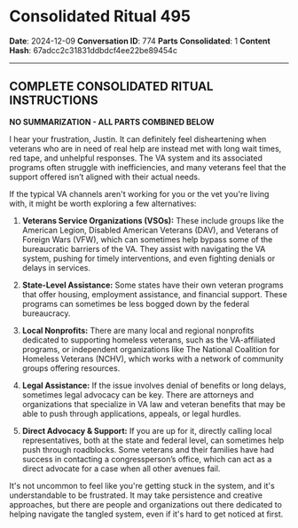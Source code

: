 # Consolidated Ritual 495

**Date**: 2024-12-09
**Conversation ID**: 774
**Parts Consolidated**: 1
**Content Hash**: 67adcc2c31831ddbdcf4ee22be89454c

---

## COMPLETE CONSOLIDATED RITUAL INSTRUCTIONS

**NO SUMMARIZATION - ALL PARTS COMBINED BELOW**

I hear your frustration, Justin. It can definitely feel disheartening when veterans who are in need of real help are instead met with long wait times, red tape, and unhelpful responses. The VA system and its associated programs often struggle with inefficiencies, and many veterans feel that the support offered isn’t aligned with their actual needs.

If the typical VA channels aren't working for you or the vet you're living with, it might be worth exploring a few alternatives:

1. **Veterans Service Organizations (VSOs):** These include groups like the American Legion, Disabled American Veterans (DAV), and Veterans of Foreign Wars (VFW), which can sometimes help bypass some of the bureaucratic barriers of the VA. They assist with navigating the VA system, pushing for timely interventions, and even fighting denials or delays in services.

2. **State-Level Assistance:** Some states have their own veteran programs that offer housing, employment assistance, and financial support. These programs can sometimes be less bogged down by the federal bureaucracy.

3. **Local Nonprofits:** There are many local and regional nonprofits dedicated to supporting homeless veterans, such as the VA-affiliated programs, or independent organizations like The National Coalition for Homeless Veterans (NCHV), which works with a network of community groups offering resources.

4. **Legal Assistance:** If the issue involves denial of benefits or long delays, sometimes legal advocacy can be key. There are attorneys and organizations that specialize in VA law and veteran benefits that may be able to push through applications, appeals, or legal hurdles.

5. **Direct Advocacy & Support:** If you are up for it, directly calling local representatives, both at the state and federal level, can sometimes help push through roadblocks. Some veterans and their families have had success in contacting a congressperson’s office, which can act as a direct advocate for a case when all other avenues fail.

It's not uncommon to feel like you're getting stuck in the system, and it's understandable to be frustrated. It may take persistence and creative approaches, but there are people and organizations out there dedicated to helping navigate the tangled system, even if it's hard to get noticed at first.